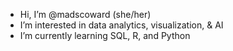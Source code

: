 - Hi, I’m @madscoward (she/her)
- I’m interested in data analytics, visualization, & AI
- I’m currently learning SQL, R, and Python

<!---
madscoward/madscoward is a ✨ special ✨ repository because its `README.md` (this file) appears on your GitHub profile.
You can click the Preview link to take a look at your changes.
--->
